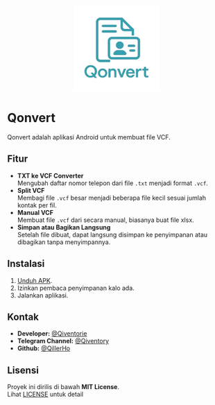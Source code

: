 <p align="center">
  <img src="docs/logo.png" alt="Qonvert Logo" width="200"/>
</p>

# Qonvert

Qonvert adalah aplikasi Android untuk membuat file VCF.

## Fitur
- **TXT ke VCF Converter**  
  Mengubah daftar nomor telepon dari file `.txt` menjadi format `.vcf`.
- **Split VCF**  
  Membagi file `.vcf` besar menjadi beberapa file kecil sesuai jumlah kontak per fil.
- **Manual VCF**  
  Membuat file `.vcf` dari secara manual, biasanya buat file xlsx.
- **Simpan atau Bagikan Langsung**  
  Setelah file dibuat, dapat langsung disimpan ke penyimpanan atau dibagikan tanpa menyimpannya.

## Instalasi
1. [Unduh APK](https://github.com/QillerHo/Qonvert/raw/main/Qonvert.apk).
2. Izinkan pembaca penyimpanan kalo ada.
3. Jalankan aplikasi.

## Kontak
- **Developer:** [@Qiventorie](https://t.me/Qiventorie)
- **Telegram Channel:** [@Qiventory](https://t.me/Qiventory)
- **Github:** [@QillerHo](https://github.com/QillerHo)

## Lisensi
Proyek ini dirilis di bawah **MIT License**.  
Lihat [LICENSE](LICENSE) untuk detail
